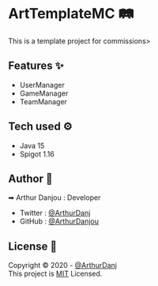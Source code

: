 # ArtTemplateMC 🛤

This is a template project for commissions>

## Features ✨

- UserManager
- GameManager
- TeamManager

## Tech used ⚙

- Java 15
- Spigot 1.16

## Author 👤
➡ Arthur Danjou : Developer
 - Twitter : [@ArthurDanj](https://twitter.com/ArthurDanj)
 - GitHub : [@ArthurDanjou](https://github.com/ArthurDanjou)

## License 📑
Copyright © 2020 - [@ArthurDanj](https://arthurdanjou.fr) \
This project is [MIT](https://github.com/ArthurDanjou/ArtTemplateMC/blob/master/License) Licensed.
